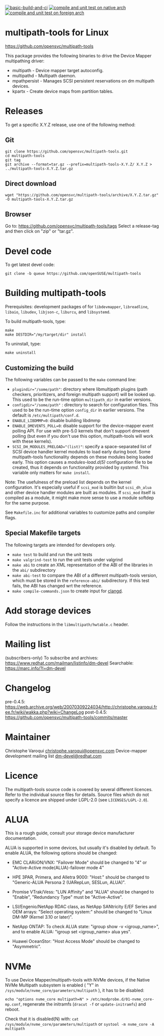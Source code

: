[![basic-build-and-ci](https://github.com/openSUSE/multipath-tools/actions/workflows/build-and-unittest.yaml/badge.svg)](https://github.com/openSUSE/multipath-tools/actions/workflows/build-and-unittest.yaml) [![compile and unit test on native arch](https://github.com/openSUSE/multipath-tools/actions/workflows/native.yaml/badge.svg)](https://github.com/openSUSE/multipath-tools/actions/workflows/native.yaml) [![compile and unit test on foreign arch](https://github.com/openSUSE/multipath-tools/actions/workflows/foreign.yaml/badge.svg)](https://github.com/openSUSE/multipath-tools/actions/workflows/foreign.yaml)

multipath-tools for Linux
=========================

https://github.com/opensvc/multipath-tools

This package provides the following binaries to drive the Device Mapper multipathing driver:

* multipath - Device mapper target autoconfig.
* multipathd - Multipath daemon.
* mpathpersist - Manages SCSI persistent reservations on dm multipath devices.
* kpartx - Create device maps from partition tables.


Releases
========

To get a specific X.Y.Z release, use one of the following method:


Git
---

    git clone https://github.com/opensvc/multipath-tools.git
    cd multipath-tools
    git tag
    git archive --format=tar.gz --prefix=multipath-tools-X.Y.Z/ X.Y.Z > ../multipath-tools-X.Y.Z.tar.gz


Direct download
---------------

    wget "https://github.com/opensvc/multipath-tools/archive/X.Y.Z.tar.gz" -O multipath-tools-X.Y.Z.tar.gz


Browser
-------

Go to: https://github.com/opensvc/multipath-tools/tags
Select a release-tag and then click on "zip" or "tar.gz".


Devel code
==========

To get latest devel code:

    git clone -b queue https://github.com/openSUSE/multipath-tools


Building multipath-tools
========================

Prerequisites: development packages of for `libdevmapper`, `libreadline`,
`libaio`, `libudev`, `libjson-c`, `liburcu`, and `libsystemd`.

To build multipath-tools, type:

    make
	make DESTDIR="/my/target/dir" install

To uninstall, type:

    make uninstall

Customizing the build
---------------------

The following variables can be passed to the `make` command line:

 * `plugindir="/some/path"`: directory where libmultipath plugins (path
   checkers, prioritizers, and foreign multipath support) will be looked up.
   This used to be the run-time option `multipath_dir` in earlier versions.
 * `configdir="/some/path"` : directory to search for configuration files.
    This used to be the run-time option `config_dir` in earlier versions.
	The default is `/etc/multipath/conf.d`.
 * `ENABLE_LIBDMMP=0`: disable building libdmmp
 * `ENABLE_DMEVENTS_POLL=0`: disable support for the device-mapper event
   polling API. For use with pre-5.0 kernels that don't support dmevent polling
   (but even if you don't use this option, multipath-tools will work with
   these kernels).
 * `SCSI_DH_MODULES_PRELOAD="(list)"`: specify a space-separated list of SCSI
   device handler kernel modules to load early during boot. Some
   multipath-tools functionality depends on these modules being loaded
   early. This option causes a *modules-load.d(5)* configuration file to be
   created, thus it depends on functionality provided by *systemd*.
   This variable only matters for `make install`.

Note: The usefulness of the preload list depends on the kernel configuration.
It's especially useful if `scsi_mod` is builtin but `scsi_dh_alua` and
other device handler modules are built as modules. If `scsi_mod` itself is compiled
as a module, it might make more sense to use a module softdep for the same
purpose.

See `Makefile.inc` for additional variables to customize paths and compiler
flags.

Special Makefile targets
------------------------

The following targets are intended for developers only.

 * `make test` to build and run the unit tests
 * `make valgrind-test` to run the unit tests under valgrind
 * `make abi` to create an XML representation of the ABI of the libraries in
   the `abi/` subdirectory
 * `make abi-test` to compare the ABI of a different multipath-tools version,
   which must be stored in the `reference-abi/` subdirectory. If this test
   fails, the ABI has changed wrt the reference.
 * `make compile-commands.json` to create input for [clangd](https://clangd.llvm.org/).


Add storage devices
===================

Follow the instructions in the `libmultipath/hwtable.c` header.


Mailing list
============

(subscribers-only)
To subscribe and archives: https://www.redhat.com/mailman/listinfo/dm-devel
Searchable: https://marc.info/?l=dm-devel


Changelog
=========

pre-0.4.5: https://web.archive.org/web/20070309224034/http://christophe.varoqui.free.fr/wiki/wakka.php?wiki=ChangeLog
post-0.4.5: https://github.com/opensvc/multipath-tools/commits/master


Maintainer
==========

Christophe Varoqui <christophe.varoqui@opensvc.com>
Device-mapper development mailing list <dm-devel@redhat.com>


Licence
=======

The multipath-tools source code is covered by several different licences.
Refer to the individual source files for details.
Source files which do not specify a licence are shipped under LGPL-2.0
(see `LICENSES/LGPL-2.0`).


ALUA
====
This is a rough guide, consult your storage device manufacturer documentation.

ALUA is supported in some devices, but usually it's disabled by default.
To enable ALUA, the following options should be changed:

- EMC CLARiiON/VNX:
   "Failover Mode" should be changed to "4" or "Active-Active mode(ALUA)-failover mode 4"

- HPE 3PAR, Primera, and Alletra 9000:
   "Host:" should be changed to "Generic-ALUA Persona 2 (UARepLun, SESLun, ALUA)".

- Promise VTrak/Vess:
   "LUN Affinity" and "ALUA" should be changed to "Enable", "Redundancy Type"
   must be "Active-Active".

- LSI/Engenio/NetApp RDAC class, as NetApp SANtricity E/EF Series and OEM arrays:
   "Select operating system:" should be changed to "Linux DM-MP (Kernel 3.10 or later)".

- NetApp ONTAP:
   To check ALUA state: "igroup show -v <igroup_name>", and to enable ALUA:
   "igroup set <igroup_name> alua yes".

- Huawei OceanStor:
   "Host Access Mode" should be changed to "Asymmetric".


NVMe
====
To use Device Mapper/multipath-tools with NVMe devices,
if the Native NVMe Multipath subsystem is enabled
( "Y" in `/sys/module/nvme_core/parameters/multipath` ),
it has to be disabled:

`echo "options nvme_core multipath=N" > /etc/modprobe.d/01-nvme_core-mp.conf`,
regenerate the initramfs (`dracut -f` or `update-initramfs`) and reboot.

Check that it is disabled(N) with:
`cat /sys/module/nvme_core/parameters/multipath`
or
`systool -m nvme_core -A multipath`
